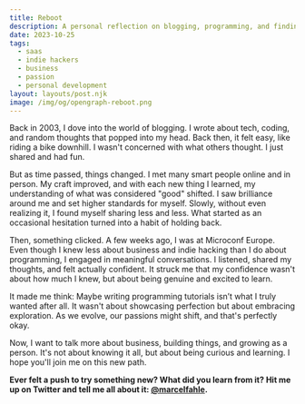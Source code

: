 ```yaml
---
title: Reboot
description: A personal reflection on blogging, programming, and finding a new direction.
date: 2023-10-25
tags:
  - saas
  - indie hackers
  - business
  - passion
  - personal development
layout: layouts/post.njk
image: /img/og/opengraph-reboot.png
---
```

Back in 2003, I dove into the world of blogging. I wrote about tech, coding, and random thoughts that popped into my head. Back then, it felt easy, like riding a bike downhill. I wasn't concerned with what others thought. I just shared and had fun.

But as time passed, things changed. I met many smart people online and in person. My craft improved, and with each new thing I learned, my understanding of what was considered "good" shifted. I saw brilliance around me and set higher standards for myself. Slowly, without even realizing it, I found myself sharing less and less. What started as an occasional hesitation turned into a habit of holding back.

Then, something clicked. A few weeks ago, I was at Microconf Europe. Even though I knew less about business and indie hacking than I do about programming, I engaged in meaningful conversations. I listened, shared my thoughts, and felt actually confident. It struck me that my confidence wasn't about how much I knew, but about being genuine and excited to learn.

It made me think: Maybe writing programming tutorials isn’t what I truly wanted after all. It wasn't about showcasing perfection but about embracing exploration. As we evolve, our passions might shift, and that's perfectly okay.

Now, I want to talk more about business, building things, and growing as a person. It's not about knowing it all, but about being curious and learning. I hope you'll join me on this new path.

**Ever felt a push to try something new? What did you learn from it? Hit me up on Twitter and tell me all about it: [@marcelfahle](https://twitter.com/marcelfahle).**

